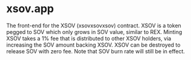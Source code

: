# xsov.app
The front-end for the XSOV (xsovxsovxsov) contract.  XSOV is a token pegged to SOV which only grows in SOV value, similar to REX. Minting XSOV takes a 1% fee that is distributed to other XSOV holders, via increasing the SOV amount backing XSOV. XSOV can be destroyed to release SOV with zero fee. Note that SOV burn rate will still be in effect.
